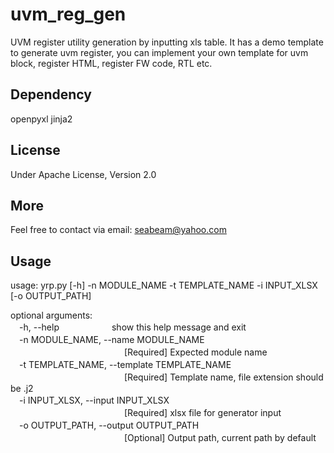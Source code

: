 # uvm_reg_gen
UVM register utility generation by inputting xls table.
It has a demo template to generate uvm register, you can implement your own template for uvm block, register HTML, register FW code, RTL etc.

## Dependency
openpyxl jinja2

## License
Under Apache License, Version 2.0

## More
Feel free to contact via email: seabeam@yahoo.com

## Usage
usage: yrp.py [-h] -n MODULE_NAME -t TEMPLATE_NAME -i INPUT_XLSX [-o OUTPUT_PATH]

optional arguments:  
　-h, --help　　　　　　show this help message and exit  
　-n MODULE_NAME, --name MODULE_NAME  
　　　　　　　　　　　　　[Required] Expected module name  
　-t TEMPLATE_NAME, --template TEMPLATE_NAME  
　　　　　　　　　　　　　[Required] Template name, file extension should be .j2  
　-i INPUT_XLSX, --input INPUT_XLSX  
　　　　　　　　　　　　　[Required] xlsx file for generator input  
　-o OUTPUT_PATH, --output OUTPUT_PATH  
　　　　　　　　　　　　　[Optional] Output path, current path by default  
